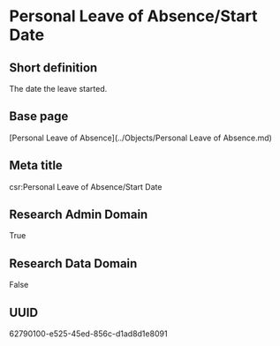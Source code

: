 # Personal Leave of Absence/Start Date
## Short definition
The date the leave started.
## Base page
[Personal Leave of Absence](../Objects/Personal Leave of Absence.md)
## Meta title
csr:Personal Leave of Absence/Start Date
## Research Admin Domain
True
## Research Data Domain
False
## UUID
62790100-e525-45ed-856c-d1ad8d1e8091
